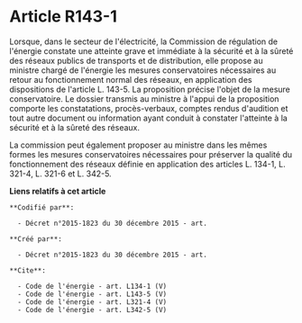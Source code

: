 # Article R143-1

Lorsque, dans le secteur de l'électricité, la Commission de régulation de l'énergie constate une atteinte grave et immédiate
à la sécurité et à la sûreté des réseaux publics de transports et de distribution, elle propose au ministre chargé de
l'énergie les mesures conservatoires nécessaires au retour au fonctionnement normal des réseaux, en application des
dispositions de l'article L. 143-5. La proposition précise l'objet de la mesure conservatoire. Le dossier transmis au
ministre à l'appui de la proposition comporte les constatations, procès-verbaux, comptes rendus d'audition et tout autre
document ou information ayant conduit à constater l'atteinte à la sécurité et à la sûreté des réseaux. 

La commission peut également proposer au ministre dans les mêmes formes les mesures conservatoires nécessaires pour préserver
la qualité du fonctionnement des réseaux définie en application des articles L. 134-1, L. 321-4, L. 321-6 et L. 342-5.

**Liens relatifs à cet article**

	**Codifié par**:

	  - Décret n°2015-1823 du 30 décembre 2015 - art.

	**Créé par**:

	  - Décret n°2015-1823 du 30 décembre 2015 - art.

	**Cite**:

	  - Code de l'énergie - art. L134-1 (V)
	  - Code de l'énergie - art. L143-5 (V)
	  - Code de l'énergie - art. L321-4 (V)
	  - Code de l'énergie - art. L342-5 (V)
